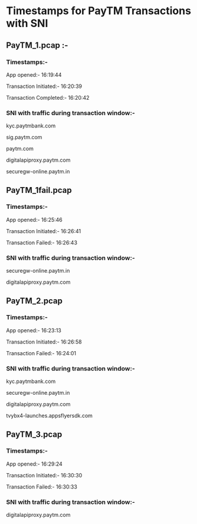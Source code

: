 # Timestamps for PayTM Transactions with SNI


## PayTM_1.pcap :-


### Timestamps:-


App opened:- 16:19:44

Transaction Initiated:- 16:20:39

Transaction Completed:- 16:20:42


### SNI with traffic during transaction window:-

kyc.paytmbank.com

sig.paytm.com

paytm.com

digitalapiproxy.paytm.com

securegw-online.paytm.in


## PayTM_1fail.pcap


### Timestamps:-


App opened:- 16:25:46

Transaction Initiated:- 16:26:41

Transaction Failed:- 16:26:43


### SNI with traffic during transaction window:-

securegw-online.paytm.in

digitalapiproxy.paytm.com


## PayTM_2.pcap


### Timestamps:-


App opened:- 16:23:13

Transaction Initiated:- 16:26:58

Transaction Failed:- 16:24:01


### SNI with traffic during transaction window:-

kyc.paytmbank.com

securegw-online.paytm.in

digitalapiproxy.paytm.com

tvybx4-launches.appsflyersdk.com


## PayTM_3.pcap


### Timestamps:-


App opened:- 16:29:24

Transaction Initiated:- 16:30:30

Transaction Failed:- 16:30:33


### SNI with traffic during transaction window:-

digitalapiproxy.paytm.com
